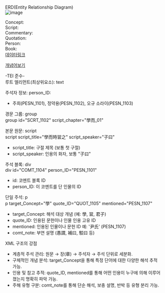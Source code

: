 ERD(Entity Relationship Diagram)<br/>
![image](https://github.com/user-attachments/assets/37fe4819-b3ae-47dc-b8e2-b08d58381617)

Concept:<br/>
Script:<br/>
Commentary:<br/>
Quotation:<br/>
Person:<br/>
Book:<br/>
[데이터링크](https://docs.google.com/spreadsheets/d/1wUHv-DqDE-1Jj41ikoeoNrq6RF9xoQoQBjv9W2FEZO8/edit?gid=0#gid=0)<br/>

[개념어보기](https://dh.aks.ac.kr/~kimseoyun/101/lunyu_final_output.html)

-TEI 준수-<br/>
루트 엘리먼트(최상위요소): text <br/>

주석자 정보: person_ID:  <br/>
- 주희(PESN_1101), 정약용(PESN_1102), 오규 소라이(PESN_1103)<br/>

경문 그룹: group <br/>
group id="SCRT_1102" script_chapter="學而_01"<br/>

본문 원문: script<br/>
script script_title="學而時習之" script_speaker="子曰"<br/>
- script_title: 구절 제목 (보통 첫 구절)
- script_speaker: 인용의 화자, 보통 "子曰"

주석 블록: div<br/>
div id="COMT_1104" person_ID="PESN_1101"<br/>
- id: 코멘트 블록 ID<br/>
- person_ID: 이 코멘트를 단 인물의 ID<br/>

단일 주석: p<br/>
p target_Concept="學" quote_ID="QUOT_1105" mentioned="PESN_1107"  <br/>
- target_Concept: 해석 대상 개념 (예: 學, 習, 君子)<br/>
- quote_ID: 인용된 문헌이나 인물 인용 고유 ID<br/>
- mentioned: 인용된 인물이나 문헌 ID 예: '尹氏' (PESN_1107)<br/>
- comt_note: 부연 설명 (愚謂, 補曰, 駁曰 등)<br/>

XML 구조의 강점 <br/>
- 계층적 주석 관리: 원문 → 장(章) → 주석자 → 주석 단위로 세분화.<br/>
- 구체적인 개념 분석: target_Concept을 통해 특정 단어에 대한 다양한 해석 추적 가능.<br/>
- 인용 및 참고 추적: quote_ID, mentioned를 통해 어떤 인용이 누구에 의해 이루어졌는지 명확히 파악 가능.<br/>
- 주해 유형 구분: comt_note를 통해 단순 해석, 보충 설명, 반박 등 유형 분리 가능.<br/>
